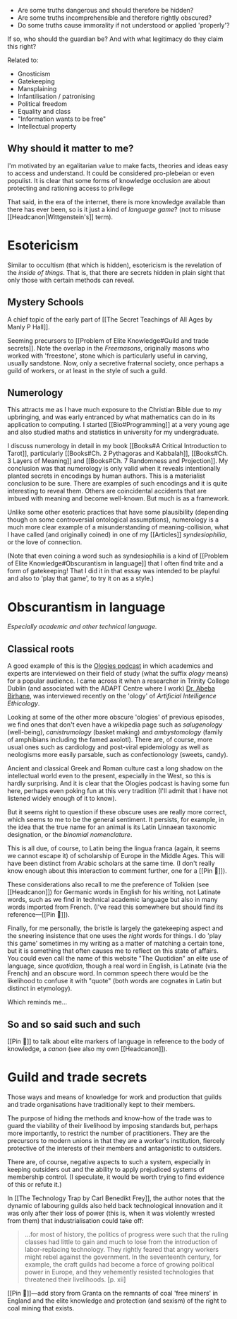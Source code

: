 * Are some truths dangerous and should therefore be hidden?
* Are some truths incomprehensible and therefore rightly obscured?
* Do some truths cause immorality if not understood or applied 'properly'?

If so, who should the guardian be? And with what legitimacy do they claim this right?

Related to:
* Gnosticism
* Gatekeeping
* Mansplaining
* Infantilisation / patronising
* Political freedom
* Equality and class
* "Information wants to be free"
* Intellectual property

## Why should it matter to me?

I'm motivated by an egalitarian value to make facts, theories and ideas easy to access and understand. It could be considered pro-plebeian or even populist. It is clear that some forms of knowledge occlusion are about protecting and rationing access to privilege

That said, in the era of the internet, there is more knowledge available than there has ever been, so is it just a kind of *language game*? (not to misuse [[Headcanon|Wittgenstein's]] term).

# Esotericism

Similar to occultism (that which is hidden), esotericism is the revelation of the _inside of things_. That is, that there are secrets hidden in plain sight that only those with certain methods can reveal.

## Mystery Schools

A chief topic of the early part of [[The Secret Teachings of All Ages by Manly P Hall]].

Seeming precursors to [[Problem of Elite Knowledge#Guild and trade secrets]]. Note the overlap in the *Freemasons*, originally masons who worked with 'freestone', stone which is particularly useful in carving, usually sandstone. Now, only a secretive fraternal society, once perhaps a guild of workers, or at least in the style of such a guild.

## Numerology

This attracts me as I have much exposure to the Christian Bible due to my upbringing, and was early entranced by what mathematics can do in its application to computing. I started [[Bio#Programming]] at a very young age and also studied maths and statistics in university for my undergraduate.

I discuss numerology in detail in my book [[Books#A Critical Introduction to Tarot]], particularly [[Books#Ch. 2 Pythagoras and Kabbalah]], [[Books#Ch. 3 Layers of Meaning]] and [[Books#Ch. 7 Randomness and Projection]]. My conclusion was that numerology is only valid when it reveals intentionally planted secrets in encodings by human authors. This is a materialist conclusion to be sure. There are examples of such encodings and it is quite interesting to reveal them. Others are coincidental accidents that are imbued with meaning and become well-known. But much is as a framework.

Unlike some other esoteric practices that have some plausibility (depending though on some controversial ontological assumptions), numerology is a much more clear example of a misunderstanding of meaning-collision, what I have called (and originally coined) in one of my [[Articles]] *syndesiophilia*, or the love of connection.

(Note that even coining a word such as syndesiophilia is a kind of [[Problem of Elite Knowledge#Obscurantism in language]] that I often find trite and a form of gatekeeping! That I did it in that essay was intended to be playful and also to 'play that game', to try it on as a style.)

# Obscurantism in language

*Especially academic and other technical language.*

## Classical roots

A good example of this is the [Ologies podcast](https://www.alieward.com/ologies) in which academics and experts are interviewed on their field of study (what the suffix *ology* means) for a popular audience. I came across it when a researcher in Trinity College Dublin (and associated with the ADAPT Centre where I work) [Dr. Abeba Birhane](https://www.alieward.com/ologies/artificialintelligenceethicology), was interviewed recently on the 'ology' of *Artificial Intelligence Ethicology*.

Looking at some of the other more obscure 'ologies' of previous episodes, we find ones that don't even have a wikipedia page such as *salugenology* (well-being), *canistrumology* (basket making) and *ambystomology* (family of amphibians including the famed axolotl). There are, of course, more usual ones such as cardiology and post-viral epidemiology as well as neologisms more easily parsable, such as confectionology (sweets, candy).

Ancient and classical Greek and Roman culture cast a long shadow on the intellectual world even to the present, especially in the West, so this is hardly surprising. And it is clear that the Ologies podcast is having some fun here, perhaps even poking fun at this very tradition (I'll admit that I have not listened widely enough of it to know).

But it seems right to question if these obscure uses are really more correct, which seems to me to be the general sentiment. It persists, for example, in the idea that the true name for an animal is its Latin Linnaean taxonomic designation, or the *binomial nomenclature*.

This is all due, of course, to Latin being the lingua franca (again, it seems we cannot escape it) of scholarship of Europe in the Middle Ages. This will have been distinct from Arabic scholars at the same time. (I don't really know enough about this interaction to comment further, one for a [[Pin 📌]]).

These considerations also recall to me the preference of Tolkien (see [[Headcanon]]) for Germanic words in English for his writing, not Latinate words, such as we find in technical academic language but also in many words imported from French. (I've read this somewhere but should find its reference—[[Pin 📌]]).

Finally, for me personally, the bristle is largely the gatekeeping aspect and the sneering insistence that one uses the _right_ words for things. I do 'play this game' sometimes in my writing as a matter of matching a certain tone, but it is something that often causes me to reflect on this state of affairs. You could even call the name of this website "The Quotidian" an elite use of language, since *quotidian*, though a real word in English, is Latinate (via the French) and an obscure word. In common speech there would be the likelihood to confuse it with "quote" (both words are cognates in Latin but distinct in etymology).

Which reminds me...

## So and so said such and such

[[Pin 📌]] to talk about elite markers of language in reference to the body of knowledge, a *canon* (see also my own [[Headcanon]]).

# Guild and trade secrets

Those ways and means of knowledge for work and production that guilds and trade organisations have traditionally kept to their members.

The purpose of hiding the methods and know-how of the trade was to guard the viability of their livelihood by imposing standards but, perhaps more importantly, to restrict the number of practitioners. They are the precursors to modern unions in that they are a worker's institution, fiercely protective of the interests of their members and antagonistic to outsiders.

There are, of course, negative aspects to such a system, especially in keeping outsiders out and the ability to apply prejudiced systems of membership control. (I speculate, it would be worth trying to find evidence of this or refute it.)

In [[The Technology Trap by Carl Benedikt Frey]], the author notes that the dynamic of labouring guilds also held back technological innovation and it was only after their loss of power (this is, when it was violently wrested from them) that industrialisation could take off:

> ...for most of history, the politics of progress were such that the ruling classes had little to gain and much to lose from the introduction of labor-replacing technology. They rightly feared that angry workers might rebel against the government. In the seventeenth century, for example, the craft guilds had become a force of growing political power in Europe, and they vehemently
> resisted technologies that threatened their livelihoods. [p. xii]

[[Pin 📌]]—add story from Granta on the remnants of coal 'free miners' in England and the elite knowledge and protection (and sexism) of the right to coal mining that exists.
